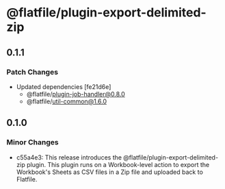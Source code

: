 # @flatfile/plugin-export-delimited-zip

## 0.1.1

### Patch Changes

- Updated dependencies [fe21d6e]
  - @flatfile/plugin-job-handler@0.8.0
  - @flatfile/util-common@1.6.0

## 0.1.0

### Minor Changes

- c55a4e3: This release introduces the @flatfile/plugin-export-delimited-zip plugin. This plugin runs on a Workbook-level action to export the Workbook's Sheets as CSV files in a Zip file and uploaded back to Flatfile.
